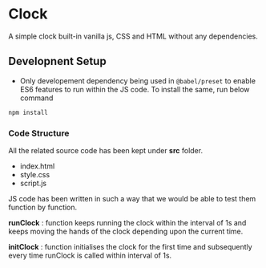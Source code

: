 # Clock

A simple clock built-in vanilla js, CSS and HTML without any dependencies.

## Developnent Setup

- Only developement dependency being used in `@babel/preset` to enable ES6 features to run within the JS code. To install the same, run below command

```bash
npm install
```

### Code Structure

All the related source code has been kept under **src** folder.

- index.html
- style.css
- script.js

JS code has been written in such a way that we would be able to test them function by function.

**runClock** : function keeps running the clock within the interval of 1s and keeps moving the hands of the clock depending upon the current time.

**initClock** : function initialises the clock for the first time and subsequently every time runClock is called within interval of 1s.
